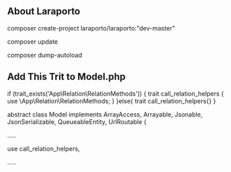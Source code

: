 
## About Laraporto

composer create-project laraporto/laraporto:"dev-master"

composer update

composer dump-autoload

## Add This Trit to Model.php  

if (trait_exists('App\Relation\RelationMethods')) 
{
    trait call_relation_helpers 
    {
        use \App\Relation\RelationMethods;
    }
}else{
    trait call_relation_helpers{}
}


abstract class Model implements ArrayAccess, Arrayable, Jsonable, JsonSerializable, QueueableEntity, UrlRoutable
{

.....

use call_relation_helpers,

.....